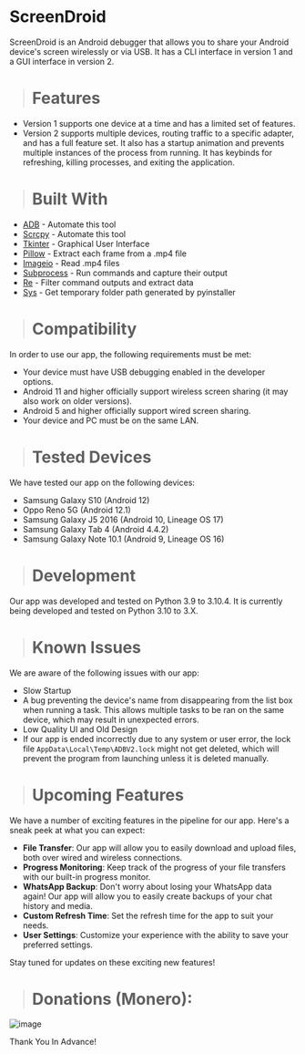 # **ScreenDroid**

ScreenDroid is an Android debugger that allows you to share your Android device's screen wirelessly or via USB. It has a CLI interface in version 1 and a GUI interface in version 2.

>#  Features

- Version 1 supports one device at a time and has a limited set of features.
- Version 2 supports multiple devices, routing traffic to a specific adapter, and has a full feature set. It also has a startup animation and prevents multiple instances of the process from running. It has keybinds for refreshing, killing processes, and exiting the application.

>#  Built With
* [ADB](https://developer.android.com/studio/command-line/adb) - Automate this tool
* [Scrcpy](https://github.com/Genymobile/scrcpy) - Automate this tool
* [Tkinter](https://docs.python.org/3/library/tkinter.html) - Graphical User Interface
* [Pillow](https://pillow.readthedocs.io/en/stable/) - Extract each frame from a .mp4 file
* [Imageio](https://imageio.readthedocs.io/en/stable/) - Read .mp4 files
* [Subprocess](https://docs.python.org/3/library/subprocess.html) - Run commands and capture their output
* [Re](https://docs.python.org/3/library/re.html) - Filter command outputs and extract data
* [Sys](https://docs.python.org/3/library/sys.html) - Get temporary folder path generated by pyinstaller


># Compatibility

In order to use our app, the following requirements must be met:

- Your device must have USB debugging enabled in the developer options.
- Android 11 and higher officially support wireless screen sharing (it may also work on older versions).
- Android 5 and higher officially support wired screen sharing.
- Your device and PC must be on the same LAN.

># Tested Devices

We have tested our app on the following devices:

- Samsung Galaxy S10 (Android 12)
- Oppo Reno 5G (Android 12.1)
- Samsung Galaxy J5 2016 (Android 10, Lineage OS 17)
- Samsung Galaxy Tab 4 (Android 4.4.2)
- Samsung Galaxy Note 10.1 (Android 9, Lineage OS 16)

># Development

Our app was developed and tested on Python 3.9 to 3.10.4.
It is currently being developed and tested on Python 3.10 to 3.X.

># Known Issues

We are aware of the following issues with our app:

- Slow Startup
- A bug preventing the device's name from disappearing from the list box when running a task. This allows multiple tasks to be ran on the same device, which may result in unexpected errors.
- Low Quality UI and Old Design
- If our app is ended incorrectly due to any system or user error, the lock file `AppData\Local\Temp\ADBV2.lock` might not get deleted, which will prevent the program from launching unless it is deleted manually.

># Upcoming Features

We have a number of exciting features in the pipeline for our app. Here's a sneak peek at what you can expect:

- **File Transfer**: Our app will allow you to easily download and upload files, both over wired and wireless connections.
- **Progress Monitoring**: Keep track of the progress of your file transfers with our built-in progress monitor.
- **WhatsApp Backup**: Don't worry about losing your WhatsApp data again! Our app will allow you to easily create backups of your chat history and media.
- **Custom Refresh Time**: Set the refresh time for the app to suit your needs.
- **User Settings**: Customize your experience with the ability to save your preferred settings.

Stay tuned for updates on these exciting new features!

># Donations (Monero):




![image](https://user-images.githubusercontent.com/94680549/212542650-0da201d1-704b-47e8-b11c-46d2435da4b0.png)

Thank You In Advance!
